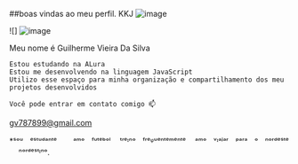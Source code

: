 ##boas vindas ao meu perfil.
KKJ 
![image](https://github.com/user-attachments/assets/834a68df-76e6-445d-9320-12392153bc24)


![] ![image](https://github.com/user-attachments/assets/b747cb8f-8b76-4e38-877d-97d0ae18f7f7)


Meu nome é Guilherme Vieira Da Silva

    Estou estudando na ALura
    Estou me desenvolvendo na linguagem JavaScript
    Utilizo esse espaço para minha organização e compartilhamento dos meu projetos desenvolvidos
  
    Você pode entrar em contato comigo 📫

gv787899@gmail.com

*ˢᵒᵘﾠᵉˢᵗᵘᵈᵃⁿᵗᵉ
ﾠﾠᵃᵐᵒﾠᶠᵘᵗᵉᵇᵒˡ
ﾠᵗʳᵉᶦⁿᵒﾠᶠʳᵉᵠᵘᵉⁿᵗᵉᵐᵉⁿᵗᵉﾠ
ᵃᵐᵒﾠᵛᶦᵃʲᵃʳﾠᵖᵃʳᵃﾠᵒﾠⁿᵒʳᵈᵉˢᵗᵉﾠ
ⁿᵒʳᵈᵉˢᵗᶦⁿᵒ.
